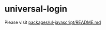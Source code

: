 # universal-login


Please visit [packages/ul-javascript/README.md](https://github.com/atko-cic/universal-login/blob/development/packages/ul-javascript/README.md)